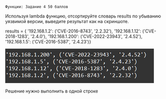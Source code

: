     Функции: Задание 4 50 баллов
Используя lambda функцию, отсортируйте словарь results по убыванию уязвимой версии, выведите результат как на скриншоте.

results = { '192.168.1.2': ('CVE-2016-8743', '2.2.32'),
'192.168.1.12': ('CVE-2018-1283', '2.4.0'),
'192.168.1.200': ('CVE-2022-23943', '2.4.52'),
'192.168.1.5': ('CVE-2016-5387', '2.4.23')}

![img.png](img.png)

Решение нужно выполнить в одной строке